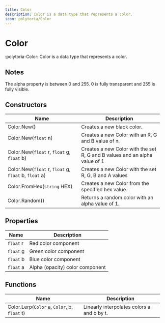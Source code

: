 ```yaml
---
title: Color
description: Color is a data type that represents a color.
icon: polytoria/Color
---
```


# Color

:polytoria-Color: Color is a data type that represents a color.

## Notes

The alpha property is between 0 and 255. 0 is fully transparent and 255 is fully visible.

## Constructors

| Name                                                      | Description                                                                |
| --------------------------------------------------------- | -------------------------------------------------------------------------- |
| Color.New()                                               | Creates a new black color.                                                 |
| Color.New(`float` n)                                      | Creates a new Color with an R, G and B value of n.                         |
| Color.New(`float` r, `float` g, `float` b)                | Creates a new Color with the set R, G and B values and an alpha value of 1 |
| Color.New(`float` r, `float` g, `float` b, `float` a)     | Creates a new Color with the set R, G, B and A values                      |
| Color.FromHex(`string` HEX)                               | Creates a new Color from the specified hex value.                          |
| Color.Random()                                            | Returns a random color with an alpha value of 1.                           |

## Properties

| Name       | Description                     |
| ---------- | ------------------------------- |
| `float` r  | Red color component             |
| `float` g  | Green color component           |
| `float` b  | Blue color component            |
| `float` a  | Alpha (opacity) color component |

## Functions

| Name                                          | Description                                |
| --------------------------------------------- | ------------------------------------------ |
| Color.Lerp(`Color` a, `Color`, b, `float` t)  | Linearly interpolates colors a and b by t. |
